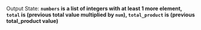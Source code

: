 Output State: **`numbers` is a list of integers with at least 1 more element, `total` is (previous total value multiplied by `num`), `total_product` is (previous total_product value)**